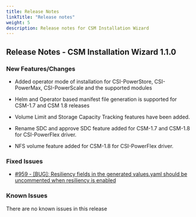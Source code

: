 ```yaml
---
title: Release Notes
linkTitle: "Release notes"
weight: 5
description: Release notes for CSM Installation Wizard
---
```


## Release Notes - CSM Installation Wizard 1.1.0

### New Features/Changes

- Added operator mode of installation for CSI-PowerStore, CSI-PowerMax, CSI-PowerScale and the supported modules

- Helm and Operator based manifest file generation is supported for CSM-1.7 and CSM 1.8 releases

- Volume Limit and Storage Capacity Tracking features have been added.
- Rename SDC and approve SDC feature added for CSM-1.7 and CSM-1.8 for CSI-PowerFlex driver.
- NFS volume feature added for CSM-1.8 for CSI-PowerFlex driver.

### Fixed Issues

- [#959 - [BUG]: Resiliency fields in the generated values.yaml should be uncommented when resiliency is enabled](https://github.com/dell/csm/issues/959)

### Known Issues

There are no known issues in this release



